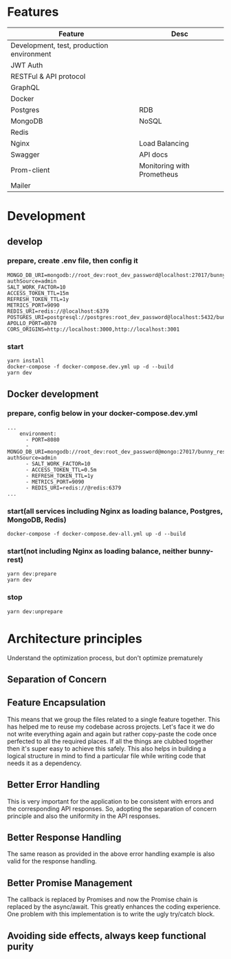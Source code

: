# Features

<table>
<thead><tr><th>Feature</th><th>Desc</th></tr></thead>
<tbody>
<tr><td>Development, test, production environment</td><td></td></tr>
<tr><td>JWT Auth</td><td>  </td></tr>
<tr><td>RESTFul & API protocol</td><td></td></tr>
<tr><td>GraphQL</td><td></td></tr>
<tr><td>Docker</td><td></td></tr>
<tr><td>Postgres</td><td>RDB</td></tr>
<tr><td>MongoDB</td><td>NoSQL</td></tr>
<tr><td>Redis</td><td></td></tr>
<tr><td>Nginx</td><td>Load Balancing</td></tr>
<tr><td>Swagger</td><td>API docs</td></tr>
<tr><td>Prom-client</td><td>Monitoring with Prometheus</td></tr>
<tr><td>Mailer</td><td></td></tr>
</tbody>
</table>

# Development

## develop

### prepare, create .env file, then config it

```dotenv
MONGO_DB_URI=mongodb://root_dev:root_dev_password@localhost:27017/bunny_rest_dev?authSource=admin
SALT_WORK_FACTOR=10
ACCESS_TOKEN_TTL=15m
REFRESH_TOKEN_TTL=1y
METRICS_PORT=9090
REDIS_URI=redis://@localhost:6379
POSTGRES_URI=postgresql://postgres:root_dev_password@localhost:5432/bunny_rest_dev
APOLLO_PORT=8070
CORS_ORIGINS=http://localhost:3000,http://localhost:3001
```

### start

```shell script
yarn install
docker-compose -f docker-compose.dev.yml up -d --build
yarn dev
```

## Docker development

### prepare, config below in your docker-compose.dev.yml

```
...
    environment:
      - PORT=8080
      - MONGO_DB_URI=mongodb://root_dev:root_dev_password@mongo:27017/bunny_rest_dev?authSource=admin
      - SALT_WORK_FACTOR=10
      - ACCESS_TOKEN_TTL=0.5m
      - REFRESH_TOKEN_TTL=1y
      - METRICS_PORT=9090
      - REDIS_URI=redis://@redis:6379
...
```

### start(all services including Nginx as loading balance, Postgres, MongoDB, Redis)

```shell script
docker-compose -f docker-compose.dev-all.yml up -d --build
```

### start(not including Nginx as loading balance, neither bunny-rest)

```shell script
yarn dev:prepare
yarn dev
```

### stop

```shell script
yarn dev:unprepare
```

# Architecture principles

Understand the optimization process, but don't optimize prematurely

## Separation of Concern

## Feature Encapsulation

This means that we group the files related to a single feature together. This has helped me to reuse my codebase across
projects. Let's face it we do not write everything again and again but rather copy-paste the code once perfected to all
the required places. If all the things are clubbed together then it's super easy to achieve this safely. This also helps
in building a logical structure in mind to find a particular file while writing code that needs it as a dependency.

## Better Error Handling

This is very important for the application to be consistent with errors and the corresponding API responses. So,
adopting the separation of concern principle and also the uniformity in the API responses.

## Better Response Handling

The same reason as provided in the above error handling example is also valid for the response handling.

## Better Promise Management

The callback is replaced by Promises and now the Promise chain is replaced by the async/await. This greatly enhances the
coding experience. One problem with this implementation is to write the ugly try/catch block.
<!--## Robust Unit Tests
The primary purpose of Unit-test is not to detect incorrect grammar but to validate behaviors of logics.-->

## Avoiding side effects, always keep functional purity

<!--## Simple Deployability
Dockerfile and docker-compose.yml to simplify the deployment of the application. It is also possible to manually deploy the application.-->




